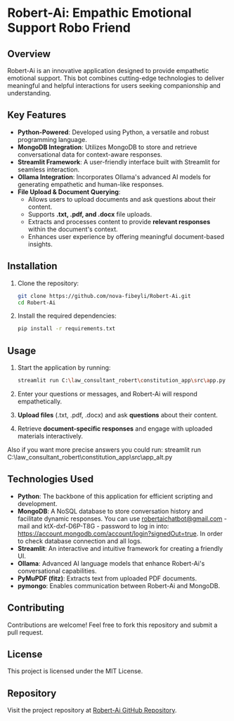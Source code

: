 # Robert-Ai: Empathic Emotional Support Robo Friend

## Overview

Robert-Ai is an innovative application designed to provide empathetic emotional support. This bot combines cutting-edge technologies to deliver meaningful and helpful interactions for users seeking companionship and understanding.

## Key Features

- **Python-Powered**: Developed using Python, a versatile and robust programming language.
- **MongoDB Integration**: Utilizes MongoDB to store and retrieve conversational data for context-aware responses.
- **Streamlit Framework**: A user-friendly interface built with Streamlit for seamless interaction.
- **Ollama Integration**: Incorporates Ollama's advanced AI models for generating empathetic and human-like responses.
- **File Upload & Document Querying**:
  - Allows users to upload documents and ask questions about their content.
  - Supports **.txt, .pdf, and .docx** file uploads.
  - Extracts and processes content to provide **relevant responses** within the document's context.
  - Enhances user experience by offering meaningful document-based insights.

## Installation

1. Clone the repository:

   ```bash
   git clone https://github.com/nova-fibeyli/Robert-Ai.git
   cd Robert-Ai
   ```

2. Install the required dependencies:
   ```bash
   pip install -r requirements.txt
   ```

## Usage

1. Start the application by running:

   ```bash
   streamlit run C:\law_consultant_robert\constitution_app\src\app.py
   ```

2. Enter your questions or messages, and Robert-Ai will respond empathetically.
3. **Upload files** (.txt, .pdf, .docx) and ask **questions** about their content.
4. Retrieve **document-specific responses** and engage with uploaded materials interactively.

Also if you want more precise answers you could run:
streamlit run C:\law_consultant_robert\constitution_app\src\app_alt.py

## Technologies Used

- **Python**: The backbone of this application for efficient scripting and development.
- **MongoDB**: A NoSQL database to store conversation history and facilitate dynamic responses. You can use robertaichatbot@gmail.com - mail and ktX-dxf-D6P-T8G - password to log in into: https://account.mongodb.com/account/login?signedOut=true. In order to check database connection and all logs.
- **Streamlit**: An interactive and intuitive framework for creating a friendly UI.
- **Ollama**: Advanced AI language models that enhance Robert-Ai's conversational capabilities.
- **PyMuPDF (fitz)**: Extracts text from uploaded PDF documents.
- **pymongo**: Enables communication between Robert-Ai and MongoDB.

## Contributing

Contributions are welcome! Feel free to fork this repository and submit a pull request.

## License

This project is licensed under the MIT License.

## Repository

Visit the project repository at [Robert-Ai GitHub Repository](https://github.com/nova-fibeyli/Robert-Ai.git).
